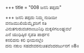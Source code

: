 +++
title = "008 ಜನನಿ ತಪ್ಪದು"

+++
ಜನನಿ ತಪ್ಪದು ನಿಮ್ಮ ನುಡಿಯೀ  
ವನಜಮುಖಿಯೆಮ್ಮೈವರಿಗೆ ಸತಿ  
ವಿನುತಗುರುವಚನಾಂಬುನಿಧಿ ಮಕ್ಕಳಿಗಲಂಘ್ಯವಲೆ   
ಎನೆ ಯುಧಿಷ್ಠಿರ ನೃಪತಿ ಪಾರ್ಥನ  
ಕನಲಿದನು ಕಲಿ ಭೀಮನಲ್ಲೆಂ  
ದನು ನಕುಲ ಸಹದೇವರನುಚಿತವೆಂದರರ್ಜುನಗೆ     ॥8॥